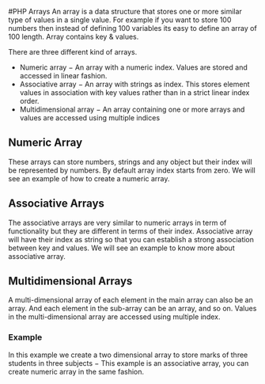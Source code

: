 #PHP Arrays
An array is a data structure that stores one or more similar type of values in a single value. For example if you want to store 100 numbers then instead of defining 100 variables its easy to define an array of 100 length.
Array contains key & values.

There are three different kind of arrays.
- Numeric array − An array with a numeric index. Values are stored and accessed in linear fashion.
- Associative array − An array with strings as index. This stores element values in association with key values rather than in a strict linear index order.
- Multidimensional array − An array containing one or more arrays and values are accessed using multiple indices


## Numeric Array
These arrays can store numbers, strings and any object but their index will be represented by numbers. By default array index starts from zero.
We will see an example of how to create a numeric array.

## Associative Arrays
The associative arrays are very similar to numeric arrays in term of functionality but they are different in terms of their index. Associative array will have their index as string so that you can establish a strong association between key and values.
We will see an example to know more about associative array.


## Multidimensional Arrays
A multi-dimensional array of each element in the main array can also be an array. And each element in the sub-array can be an array, and so on. Values in the multi-dimensional array are accessed using multiple index.
### Example
In this example we create a two dimensional array to store marks of three students in three subjects −
This example is an associative array, you can create numeric array in the same fashion.
